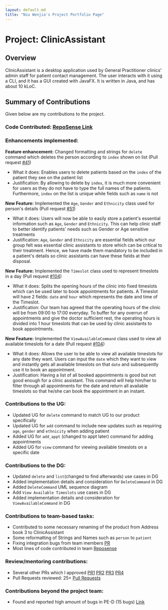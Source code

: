 ```yaml
---
layout: default.md
title: "Niu Wenjia's Project Portfolio Page"
---
```


# Project: ClinicAssistant

## Overview
ClinicAssistant is a desktop application used by General Practitioner clinics' admin staff for patient contact management. The user interacts with it using a CLI, and it has a GUI created with JavaFX. It is written in Java, and has about 10 kLoC.

## Summary of Contributions
Given below are my contributions to the project.

### Code Contributed: [RepoSense Link](https://nus-cs2103-ay2324s1.github.io/tp-dashboard/?search=wj331&breakdown=false&sort=groupTitle%20dsc&sortWithin=title&since=2023-09-22&timeframe=commit&mergegroup=&groupSelect=groupByRepos)

### Enhancements implemented:
**Feature enhancement:** Changed formatting and strings for `delete` command which deletes the person according to
`index` shown on list (Pull request [#41](https://github.com/AY2324S1-CS2103T-W09-3/tp/pull/41/))
- What it does: Enables users to delete patients based on the `index` of the patient they see on the patient list
- Justification: By allowing to delete by `index`, it is much more convenient for users as they do not have to type
  the full names of the patients. Furthermore, `index` on the list is unique while fields such as `name` is not

**New Feature:** Implemented the `Age`, `Gender` and `Ethnicity` class used for person's details (Pull
request [#51](https://github.com/AY2324S1-CS2103T-W09-3/tp/pull/51/))
- What it does: Users will now be able to easily store a patient's essential information
  such as `Age`, `Gender` and `Ethnicity`. This can help clinic staff to better identify patients' needs such as Gender or Age sensitive treatments
- Justification: `Age`, `Gender` and `Ethnicity` are essential fields which our group felt was essential clinic assistants
  to store which can be critical to their treatment. Hence, we have made them mandatory to be included in a patient's
  details so clinic assistants can have these fields at their disposal.

**New Feature:** Implemented the `Timeslot` class used to represent timeslots in a day (Pull
request [#104](https://github.com/AY2324S1-CS2103T-W09-3/tp/pull/104/))
- What it does: Splits the opening hours of the clinic into fixed timeslots which can be used later to book appointments for
  patients. A Timeslot will have 2 fields: `date` and `hour` which represents the date and time of the Timeslot.
- Justification: Our team has agreed that the operating hours of the clinic will be from 09:00 to 17:00 everyday. To buffer for any
  overrun of appointments and give the doctor sufficient rest, the operating hours is divided into 1 hour timeslots
  that can be used by clinic assistants to book appointments.

**New Feature:** Implemented the `ViewAvailableCommand` class used to view all available timeslots for a date (Pull
request [#104](https://github.com/AY2324S1-CS2103T-W09-3/tp/pull/104/))
- What it does: Allows the user to be able to view all available timeslots for any date
  they want. Users can input the `date` which they want to view and instantly gets all available timeslots on that `date` and
  subsequently use it to book an appointment.
- Justification: Having a list of all booked appointments is good but not good enough for a clinic assistant. This command
  will help him/her to filter through all appointments for the date and return all available timeslots so that he/she can book the appointment
  in an instant.

### Contributions to the UG:
* Updated UG for `delete` command to match UG to our product specifically
* Updated UG for `add` command to include new updates such as requiring `age`, `gender` and `ethnicity` when adding patient
* Added UG for `add_appt` (changed to appt later) command for adding appointments
* Added UG for `view` command for viewing available timeslots on a specific date

### Contributions to the DG:
* Updated `delete` and `list`(changed to find afterwards) use cases in DG
* Added implementation details and consideration for `DeleteCommand` in DG
* Added `DeleteCommand` UML sequence diagram
* Add `View Available Timeslots` use cases in DG
* Added implementation details and consideration for `ViewAvailableCommand` in DG


### Contributions to team-based tasks:
* Contributed to some necessary renaming of the product from Address book 3 to ClinicAssistant
* Some reformatting of Strings and Names such as `person` to `patient`
* Fixing integration bugs from team members [PR](https://github.com/AY2324S1-CS2103T-W09-3/tp/pull/177)
* Most lines of code contributed in team [Reposense](https://nus-cs2103-ay2324s1.github.io/tp-dashboard/?search=W09-3&sort=groupTitle&sortWithin=title&timeframe=commit&mergegroup=&groupSelect=groupByRepos&breakdown=true&checkedFileTypes=docs~functional-code~test-code&since=2023-09-22)

### Review/mentoring contributions:
* Several other PRs which I approved [PR1](https://github.com/AY2324S1-CS2103T-W09-3/tp/pull/38) [PR2](https://github.com/AY2324S1-CS2103T-W09-3/tp/pull/46) [PR3](https://github.com/AY2324S1-CS2103T-W09-3/tp/pull/100) [PR4](https://github.com/AY2324S1-CS2103T-W09-3/tp/pull/112)
* Pull Requests reviewed: 25+ [Pull Requests](https://github.com/AY2324S1-CS2103T-W09-3/tp/pulls?q=is%3Apr+is%3Aclosed+reviewed-by%3Awj331)

### Contributions beyond the project team:
* Found and reported high amount of bugs in PE-D (15 bugs) [Link](https://github.com/wj331/ped/issues/created_by/wj331)


